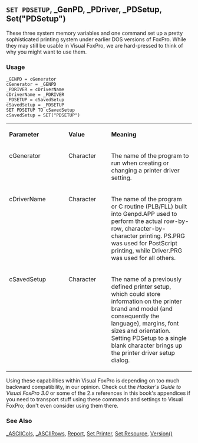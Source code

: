 ## `SET PDSETUP`, _GenPD, _PDriver, _PDSetup, Set("PDSetup")

These three system memory variables and one command set up a pretty sophisticated printing system under earlier DOS versions of FoxPro. While they may still be usable in Visual FoxPro, we are hard-pressed to think of why you might want to use them.

### Usage

```foxpro
_GENPD = cGenerator
cGenerator = _GENPD
_PDRIVER = cDriverName
cDriverName = _PDRIVER
_PDSETUP = cSavedSetup
cSavedSetup = _PDSETUP
SET PDSETUP TO cSavedSetup
cSavedSetup = SET("PDSETUP")
```
<table>
<tr>
  <td width="32%" valign="top">
  <p><b>Parameter</b></p>
  </td>
  <td width="23%" valign="top">
  <p><b>Value</b></p>
  </td>
  <td width="45%" valign="top">
  <p><b>Meaning</b></p>
  </td>
 </tr>
<tr>
  <td width="32%" valign="top">
  <p>cGenerator</p>
  </td>
  <td width="23%" valign="top">
  <p>Character</p>
  </td>
  <td width="45%" valign="top">
  <p>The name of the program to run when creating or changing a printer driver setting.</p>
  </td>
 </tr>
<tr>
  <td width="32%" valign="top">
  <p>cDriverName</p>
  </td>
  <td width="23%" valign="top">
  <p>Character</p>
  </td>
  <td width="45%" valign="top">
  <p>The name of the program or C routine (PLB/FLL) built into Genpd.APP used to perform the actual row-by-row, character-by-character printing. PS.PRG was used for PostScript printing, while Driver.PRG was used for all others.</p>
  </td>
 </tr>
<tr>
  <td width="32%" valign="top">
  <p>cSavedSetup</p>
  </td>
  <td width="23%" valign="top">
  <p>Character</p>
  </td>
  <td width="45%" valign="top">
  <p>The name of a previously defined printer setup, which could store information on the printer brand and model (and consequently the language), margins, font sizes and orientation. Setting PDSetup to a single blank character brings up the printer driver setup dialog.</p>
  </td>
 </tr>
</table>

Using these capabilities within Visual FoxPro is depending on too much backward compatibility, in our opinion. Check out the *Hacker's Guide to Visual FoxPro 3.0* or some of the 2.x references in this book's appendices if you need to transport stuff using these commands and settings to Visual FoxPro; don't even consider using them there.

### See Also

[_ASCIICols](s4g417.md), [_ASCIIRows](s4g417.md), [Report](s4g238.md), [Set Printer](s4g146.md), [Set Resource](s4g276.md), [Version()](s4g119.md)